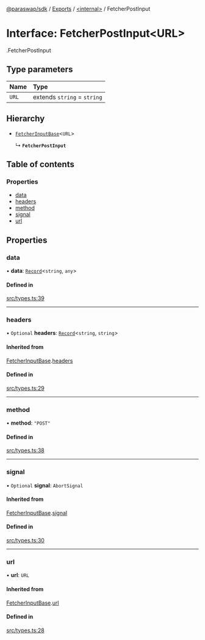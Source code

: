 [@paraswap/sdk](../README.md) / [Exports](../modules.md) / [<internal\>](../modules/internal_.md) / FetcherPostInput

# Interface: FetcherPostInput<URL\>

[<internal>](../modules/internal_.md).FetcherPostInput

## Type parameters

| Name | Type |
| :------ | :------ |
| `URL` | extends `string` = `string` |

## Hierarchy

- [`FetcherInputBase`](internal_.FetcherInputBase.md)<`URL`\>

  ↳ **`FetcherPostInput`**

## Table of contents

### Properties

- [data](internal_.FetcherPostInput.md#data)
- [headers](internal_.FetcherPostInput.md#headers)
- [method](internal_.FetcherPostInput.md#method)
- [signal](internal_.FetcherPostInput.md#signal)
- [url](internal_.FetcherPostInput.md#url)

## Properties

### data

• **data**: [`Record`](../modules/internal_.md#record)<`string`, `any`\>

#### Defined in

[src/types.ts:39](https://github.com/paraswap/paraswap-sdk-limit-orders/blob/fix/tests-misc/src/types.ts#L39)

___

### headers

• `Optional` **headers**: [`Record`](../modules/internal_.md#record)<`string`, `string`\>

#### Inherited from

[FetcherInputBase](internal_.FetcherInputBase.md).[headers](internal_.FetcherInputBase.md#headers)

#### Defined in

[src/types.ts:29](https://github.com/paraswap/paraswap-sdk-limit-orders/blob/fix/tests-misc/src/types.ts#L29)

___

### method

• **method**: ``"POST"``

#### Defined in

[src/types.ts:38](https://github.com/paraswap/paraswap-sdk-limit-orders/blob/fix/tests-misc/src/types.ts#L38)

___

### signal

• `Optional` **signal**: `AbortSignal`

#### Inherited from

[FetcherInputBase](internal_.FetcherInputBase.md).[signal](internal_.FetcherInputBase.md#signal)

#### Defined in

[src/types.ts:30](https://github.com/paraswap/paraswap-sdk-limit-orders/blob/fix/tests-misc/src/types.ts#L30)

___

### url

• **url**: `URL`

#### Inherited from

[FetcherInputBase](internal_.FetcherInputBase.md).[url](internal_.FetcherInputBase.md#url)

#### Defined in

[src/types.ts:28](https://github.com/paraswap/paraswap-sdk-limit-orders/blob/fix/tests-misc/src/types.ts#L28)

